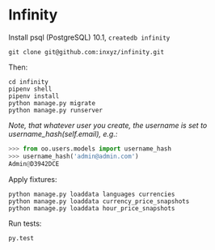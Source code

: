 # Infinity

Install psql (PostgreSQL) 10.1, `createdb infinity`

`git clone git@github.com:inxyz/infinity.git`

Then:

```
cd infinity
pipenv shell
pipenv install
python manage.py migrate
python manage.py runserver
```
_Note, that whatever user you create, the username is set to username_hash(self.email), e.g.:_

```python
>>> from oo.users.models import username_hash
>>> username_hash('admin@admin.com')
Admin@D3942DCE
```


Apply fixtures:

```
python manage.py loaddata languages currencies
python manage.py loaddata currency_price_snapshots
python manage.py loaddata hour_price_snapshots
```

Run tests:

`py.test`

